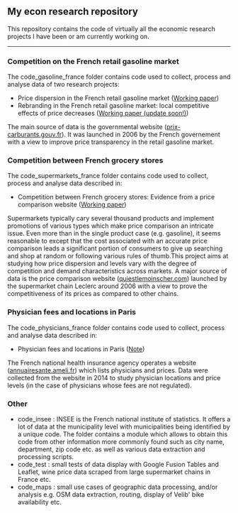 ## My econ research repository

This repository contains the code of virtually all the economic research projects I have been or am currently working on. 

----------

### Competition on the French retail gasoline market

The code_gasoline_france folder contains code used to collect, process and analyse data of two research projects:


- Price dispersion in the French retail gasoline market ([Working paper](https://github.com/etiennecha/master_code/blob/master/papers/french_retail_gasoline_dispersion/french_retail_gasoline_dispersion.pdf))
- Rebranding in the French retail gasoline market: local competitive effects of price decreases ([Working paper (update soon!)](https://github.com/etiennecha/master_code/blob/master/papers/french_retail_gasoline_total_access/french_retail_gasoline_total_access.pdf))

The main source of data is the governmental website ([prix-carburants.gouv.fr](http://www.prix-carburants.gouv.fr)). It was launched in 2006 by the French governement with a view to improve price transparency in the retail gasoline market.


### Competition between French grocery stores

The code_supermarkets_france folder contains code used to collect, process and analyse data described in:


- Competition between French grocery stores: Evidence from a price comparison website ([Working paper](https://github.com/etiennecha/master_code/blob/master/papers/french_supermarkets_competition/french_supermarkets_competition.pdf))

Supermarkets typically cary several thousand products and implement promotions of various types which make price comparison an intricate issue. Even more than in the single product case (e.g. gasoline), it seems reasonable to except that the cost associated with an accurate price comparison leads a significant portion of consumers to give up searching and shop at random or following various rules of thumb.This project aims at studying how price dispersion and levels vary with the degree of competition and demand characteristics across markets. A major source of data is the price comparison website ([quiestlemoinscher.com](http://www.quiestlemoinscher.com/)) launched by the supermarket chain Leclerc around 2006 with a view to prove the competitiveness of its prices as compared to other chains.

### Physician fees and locations in Paris

The code_physicians_france folder contains code used to collect, process and analyse data described in:

- Physician fees and locations in Paris ([Note](https://github.com/etiennecha/master_code/blob/master/papers/french_physicians/report.pdf))

The French national health insurance agency operates a website ([annuairesante.ameli.fr](http://annuairesante.ameli.fr/)) which lists physicians and prices. Data were collected from the website in 2014 to study physician locations and price levels (in the case of physicians whose fees are not regulated).

### Other

- code_insee : INSEE is the French national institute of statistics. It offers a lot of data at the municipality level with municipalities being identified by a unique code. The folder contains a module which allows to obtain this code from other information more commonly found such as city name, department, zip code etc. as well as various data extraction and processing scripts.
- code_test : small tests of data display with Google Fusion Tables and Leaflet, wine price data scraped from large supermarket chains in France etc.
- code_maps : small use cases of geographic data processing, and/or analysis e.g. OSM data extraction, routing, display of Velib' bike availability etc.
